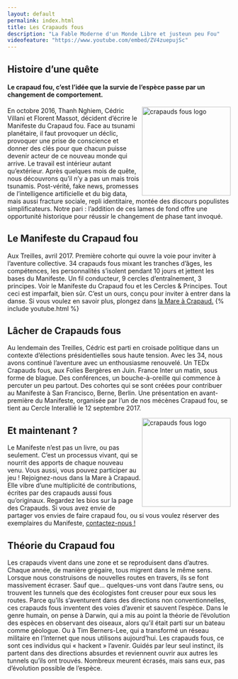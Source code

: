 ```yaml
---
layout: default
permalink: index.html
title: Les Crapauds fous
description: "La Fable Moderne d'un Monde Libre et justeun peu Fou"
videofeature: "https://www.youtube.com/embed/ZV4zuepujSc" 
---
```


## Histoire d’une quête
#### Le crapaud fou, c’est l’idée que la survie de l’espèce passe par un changement de comportement. 
<img src="{{ site.urlimg }}/crapaud_fou_sourire.jpg" width="200" align="right" alt="crapauds fous logo" class="illus" />
En octobre 2016, Thanh Nghiem, Cédric Villani et Florent Massot, décident d’écrire le Manifeste du Crapaud fou. Face au tsunami planétaire, il faut provoquer un déclic, provoquer une prise de conscience et donner des clés pour que chacun puisse devenir acteur de ce nouveau monde qui arrive. Le travail est intérieur autant qu’extérieur.
Après quelques mois de quête, nous découvrons qu’il n’y a pas un mais trois tsunamis. Post-vérité, fake news, promesses de l’intelligence artificielle et du big data, mais aussi fracture sociale, repli identitaire, montée des discours populistes simplificateurs. 
Notre pari : l’addition de ces lames de fond offre une opportunité historique pour réussir le changement de phase tant invoqué. 

## Le Manifeste du Crapaud fou
Aux Treilles, avril 2017. Première cohorte qui ouvre la voie pour inviter à l’aventure collective. 34 crapauds fous mixant les tranches d’âges, les compétences, les personnalités s’isolent pendant 10 jours et jettent les bases du Manifeste. Un fil conducteur, 9 cercles d’entraînement, 3 principes. Voir le Manifeste du Crapaud fou et les Cercles & Principes. 
Tout ceci est imparfait, bien sûr. C’est un ours, conçu pour inviter à entrer dans la danse. Si vous voulez en savoir plus, plongez dans [la Mare à Crapaud.](/textes)
{% include youtube.html %}

## Lâcher de Crapauds fous
Au lendemain des Treilles, Cédric est parti en croisade politique dans un contexte d’élections présidentielles sous haute tension. 
Avec les 34, nous avons continué l’aventure avec un enthousiasme renouvelé.
Un TEDx Crapauds fous, aux Folies Bergères en Juin. 
France Inter un matin, sous forme de blague. 
Des conférences, un bouche-à-oreille qui commence à percuter un peu partout.
Des cohortes qui se sont créées pour contribuer au Manifeste à San Francisco, Berne, Berlin.
Une présentation en avant-première du Manifeste, organisée par l’un de nos mécènes Crapaud fou, se tient au Cercle Interallié le 12 septembre 2017.

<img src="{{ site.urlimg }}/crapaud_fou_sourire.jpg" width="200" align="right" alt="crapauds fous logo" class="illus" />

## Et maintenant ?
Le Manifeste n’est pas un livre, ou pas seulement. C’est un processus vivant, qui se nourrit des apports de chaque nouveau venu. 
Vous aussi, vous pouvez participer au jeu ! 
Rejoignez-nous dans la Mare à Crapaud. Elle vibre d’une multiplicité de contributions, écrites par des crapauds aussi fous qu’originaux. Regardez les bios sur la page des Crapauds.
Si vous avez envie de partager vos envies de faire crapaud fou, ou si vous voulez réserver des exemplaires du Manifeste, [contactez-nous !](/contact)

## Théorie du Crapaud fou
Les crapauds vivent dans une zone et se reproduisent dans d’autres. Chaque année, de manière grégaire, tous migrent dans le même sens. Lorsque nous construisons de nouvelles routes en travers, ils se font massivement écraser. Sauf que… quelques-uns vont dans l’autre sens, ou trouvent les tunnels que des écologistes font creuser pour eux sous les routes. Parce qu’ils s’aventurent dans des directions non conventionnelles, ces crapauds fous inventent des voies d’avenir et sauvent l’espèce. Dans le genre humain, on pense à Darwin, qui a mis au point la théorie de l’évolution des espèces en observant des oiseaux, alors qu’il était parti sur un bateau comme géologue. Ou à Tim Berners-Lee, qui a transformé un réseau militaire en l’Internet que nous utilisons aujourd’hui. 
Les crapauds fous, ce sont ces individus qui « hackent » l’avenir. Guidés par leur seul instinct, ils partent dans des directions absurdes et reviennent ouvrir aux autres les tunnels qu’ils ont trouvés. Nombreux meurent écrasés, mais sans eux, pas d’évolution possible de l’espèce.


